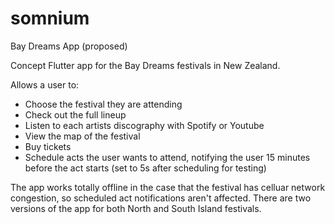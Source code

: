 # somnium
Bay Dreams App (proposed)

Concept Flutter app for the Bay Dreams festivals in New Zealand.

Allows a user to:
- Choose the festival they are attending
- Check out the full lineup
- Listen to each artists discography with Spotify or Youtube
- View the map of the festival
- Buy tickets
- Schedule acts the user wants to attend, notifying the user 15 minutes before the act starts (set to 5s after scheduling for testing)

The app works totally offline in the case that the festival has celluar network congestion, so scheduled act notifications aren't affected.
There are two versions of the app for both North and South Island festivals.

